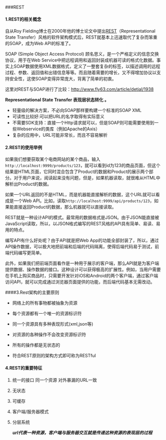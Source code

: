 ###REST

#### 1.REST的相关概念

自从Roy Fielding博士在2000年他的博士论文中提出[REST](http://zh.wikipedia.org/wiki/REST)（Representational State Transfer）风格的软件架构模式后，REST就基本上迅速取代了复杂而笨重的SOAP，成为Web API的标准了。

SOAP (Simple Object Access Protocol) 顾名思义，是一个严格定义的信息交换协议，用于在Web Service中把远程调用和返回封装成机器可读的格式化数据。事实上SOAP数据使用XML数据格式，定义了一整套复杂的标签，以描述调用的远程过程、参数、返回值和出错信息等等。而且随着需要的增长，又不得增加协议以支持安全性，这使SOAP变得异常庞大，背离了简单的初衷。

这里对REST与SOAP进行了比较：http://www.fly63.com/article/detial/1938

**Representational State Transfer  表现层状态转化 。**

- 轻量级的解决方案，不必向SOAP那样要构建一个标准的SOAP XML
- 可读性比较好:可以把URL的名字取得有实际意义
- 不需要SDK支持：直接一个Http请求就可以，但是SOAP则可能需要使用到一些Webservice的类库（例如Apache的Axis）
- 复杂的应用中，URL可能非常长，而且不容易解析

#### 2.REST的使用举例

如果我们想要获取某个电商网站的某个商品，输入`http://localhost:9999/products/123`，就可以看到id为123的商品页面，但这个结果是HTML页面，它同时混合包含了Product的数据和Product的展示两个部分。对于用户来说，阅读起来没有问题，但是，如果机器读取，就很难从HTML中解析出Product的数据。

如果一个URL返回的不是HTML，而是机器能直接解析的数据，这个URL就可以看成是一个Web API。比如，读取`http://localhost:9999/api/products/123`，如果能直接返回Product的数据，那么机器就可以直接读取。

REST就是一种设计API的模式。最常用的数据格式是JSON。由于JSON能直接被JavaScript读取，所以，以JSON格式编写的REST风格的API具有简单、易读、易用的特点。

编写API有什么好处呢？由于API就是把Web App的功能全部封装了，所以，通过API操作数据，可以极大地把前端和后端的代码隔离，使得后端代码易于测试，前端代码编写更简单。

此外，如果我们把前端页面看作是一种用于展示的客户端，那么API就是为客户端提供数据、操作数据的接口。这种设计可以获得极高的扩展性。例如，当用户需要在手机上购买商品时，只需要开发针对iOS和Android的两个客户端，通过客户端访问API，就可以完成通过浏览器页面提供的功能，而后端代码基本无需改动。

####3.Rest架构的主要原则

- 网络上的所有事物都被抽象为资源

- 每个资源都有一个唯一的资源标识符
- 同一个资源具有多种表现形式(xml,json等)

- 对资源的各种操作不会改变资源标识符

- 所有的操作都是无状态的

- 符合REST原则的架构方式即可称为RESTful

#### 4.REST的重要特征

1. 统一的接口 同一个资源  对外暴漏的URL一致  

2. 无状态

3. 可缓存

4. 客户端/服务器模式

5. 分层系统

   ***url代表一种资源，客户端与服务器交互就是传递这种资源的表现层的过程***

